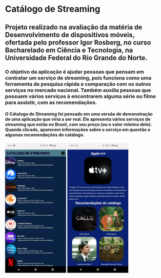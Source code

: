 # Catálogo de Streaming
## Projeto realizado na avaliação da matéria de Desenvolvimento de dispositivos móveis, ofertada pelo professor Igor Rosberg, no curso Bacharelado em Ciência e Tecnologia, na Universidade Federal do Rio Grande do Norte.

### O objetivo da aplicação é ajudar pessoas que pensam em contratar um serviço de streaming, pois funciona como uma ferramenta de pesquisa rápida e comparação com os outros serviços no mercado nacional. Também auxilia pessoas que possuem vários serviços à encontrarem alguma série ou filme para assistir, com as recomendações.

#### O Cátalogo de Streaming foi pensado em uma versão de demonstração de uma aplicação que viria a ser real. Ele apresenta vários serviços de streaming que estão no Brasil, com seu preço (ou o valor mínimo dele). Quando clicado, aparecem informações sobre o serviço em questão e algumas recomendações do catálogo. 

<p float="left">

<img src="imagesApresentation/menuFoto.jpg" width="200" /> 

 <img src="imagesApresentation/fotoApple.jpg" width="200" />

 

</p>